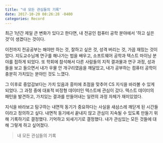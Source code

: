 ```yaml
---
title: "내 모든 관심들의 기록"
date: 2017-10-20 08:26:28 -0400
categories: Record
---
```

최근 1년간 제일 큰 변화가 있다고 한다면, 내 전공인 컴퓨터 공학 분야에서 '하고 싶은 것'이 생겼다는 것이다.

이전까지 전공공부는 해야만 하는 것, 잘하고 싶은 것, 성격 버리는 것, 가끔 재밌는 것이었다. 지도교수님께 연구를 해나가는 법을 배우고, 소프트웨어 공학과 텍스트 마이닝 분야를 접하게 되었다. 또 학회에 참석해서 다른 사람들의 지적 결과물과 연구 과정, 성과들을 보고 들으면서 내가 우물 안 개구리였음을 깨달았고, 내가 공부하는 컴퓨터 공학이 충분히 가치있는 분야인 것도 느꼈다. 

그 이후로 중압감보다는 가치 있음과 흥미에 초점을 맞추어 CS 지식을 바라볼 수 있게 되었다. 그 과정 중에 대표적 비정형 데이터인 텍스트에 관심이 갔다. 텍스트 데이터의 패턴을 발견하고, 가치있는 결과를 만들어내는 일련의 과정 자체가 재미있었다. 

지식을 바라보고 탐구하는 내면적 동기가 중요하다는 사실을 새삼스레 깨닫게 된 시간들이라고 정의하고 싶다. 내면적 동기에서 끝내지 않고 관심이 지속될 수 있도록 만들기 위해 기록하기로 결정했다. 기억하고 되새기기로 결정했다. 내가 관심있는 모든 것들에 대해 그렇게 하고 싶어졌다.



> 내 모든 관심들의 기록

